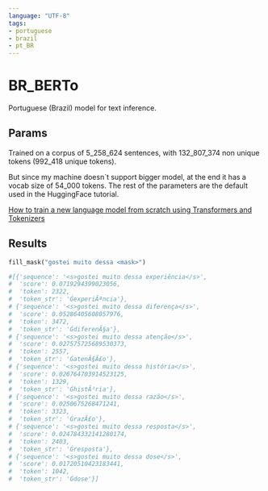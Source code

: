 ```yaml
---
language: "UTF-8"
tags:
- portuguese
- brazil
- pt_BR
---
```


# BR_BERTo

Portuguese (Brazil) model for text inference.

## Params

Trained on a corpus of 5_258_624 sentences, with 132_807_374 non unique tokens (992_418 unique tokens).

But since my machine doesn`t support bigger model, at the end it has a vocab size of 54_000 tokens. The rest of the parameters are the default used in the HuggingFace tutorial.

[How to train a new language model from scratch using Transformers and Tokenizers](https://huggingface.co/blog/how-to-train)

## Results

```python
fill_mask("gostei muito dessa <mask>")

#[{'sequence': '<s>gostei muito dessa experiência</s>',
#  'score': 0.0719294399023056,
#  'token': 2322,
#  'token_str': 'ĠexperiÃªncia'},
# {'sequence': '<s>gostei muito dessa diferença</s>',
#  'score': 0.05286405608057976,
#  'token': 3472,
#  'token_str': 'ĠdiferenÃ§a'},
# {'sequence': '<s>gostei muito dessa atenção</s>',
#  'score': 0.027575725689530373,
#  'token': 2557,
#  'token_str': 'ĠatenÃ§Ã£o'},
# {'sequence': '<s>gostei muito dessa história</s>',
#  'score': 0.026764703914523125,
#  'token': 1329,
#  'token_str': 'ĠhistÃ³ria'},
# {'sequence': '<s>gostei muito dessa razão</s>',
#  'score': 0.0250675268471241,
#  'token': 3323,
#  'token_str': 'ĠrazÃ£o'},
# {'sequence': '<s>gostei muito dessa resposta</s>',
#  'score': 0.024784332141280174,
#  'token': 2403,
#  'token_str': 'Ġresposta'},
# {'sequence': '<s>gostei muito dessa dose</s>',
#  'score': 0.01720510423183441,
#  'token': 1042,
#  'token_str': 'Ġdose'}]
```
